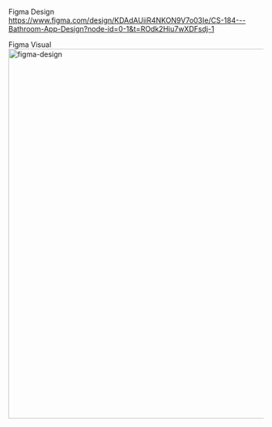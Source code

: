 Figma Design
https://www.figma.com/design/KDAdAUiiR4NKON9V7o03Ie/CS-184---Bathroom-App-Design?node-id=0-1&t=ROdk2Hiu7wXDFsdj-1

Figma Visual
<img width="730" alt="figma-design" src="https://github.com/user-attachments/assets/f2dafb98-945c-4f73-a024-8f7a2abad73f">
